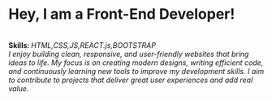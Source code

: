 <h1><b>Hey, I am a Front-End Developer!</b></h1>
<br>
<b>Skills: </b><i>HTML,CSS,JS,REACT.js,BOOTSTRAP
<br>
<i>I enjoy building clean, responsive, and user-friendly websites that bring ideas to life. My focus is on creating modern designs, writing efficient code, and continuously learning new tools to improve my development skills. I aim to contribute to projects that deliver great user experiences and add real value.</i>
